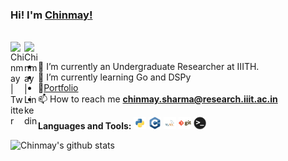 ### Hi! I'm [Chinmay!](https://ubermayinch.github.io/blog/)

<br/>


<a href="https://twitter.com/ubermayinch">
<img align="left" alt="Chinmay | Twitter" width="22px" src="https://cdn.jsdelivr.net/npm/simple-icons@v3/icons/twitter.svg" />
</a>
<a href="https://www.linkedin.com/in/chinmay-sharma-b1804b1b5/">
<img align="left" alt="Chinmay | Linkedin" width="22px" src="https://cdn.jsdelivr.net/npm/simple-icons@v3/icons/linkedin.svg" />
</a>

<br/>

- 🔭 I’m currently an Undergraduate Researcher at IIITH.
- 🌱 I’m currently learning Go and DSPy
- 📝[Portfolio](https://ubermayinch.github.io/blog)
- 📫 How to reach me **chinmay.sharma@research.iiit.ac.in**



**Languages and Tools:**
<code><img height="20" src="https://raw.githubusercontent.com/github/explore/80688e429a7d4ef2fca1e82350fe8e3517d3494d/topics/python/python.png"></code>
<code><img height="20" src="https://raw.githubusercontent.com/github/explore/80688e429a7d4ef2fca1e82350fe8e3517d3494d/topics/cpp/cpp.png"></code>
<code><img height="20" src="https://raw.githubusercontent.com/github/explore/80688e429a7d4ef2fca1e82350fe8e3517d3494d/topics/mysql/mysql.png"></code>
<code><img height="20" src="https://raw.githubusercontent.com/github/explore/80688e429a7d4ef2fca1e82350fe8e3517d3494d/topics/git/git.png"></code>
<code><img height="20" src="https://raw.githubusercontent.com/github/explore/80688e429a7d4ef2fca1e82350fe8e3517d3494d/topics/terminal/terminal.png"></code>

![Chinmay's github stats](https://github-readme-stats.vercel.app/api?username=UberMayinch&show_icons=true&hide_border=true)
